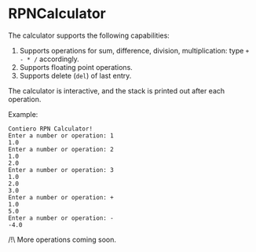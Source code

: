# RPNCalculator

The calculator supports the following capabilities:
1. Supports operations for sum, difference, division, multiplication: type `+ - * /` accordingly.
2. Supports floating point operations.
3. Supports delete (`del`) of last entry.

The calculator is interactive, and the stack is printed out after each operation.

Example:
```
Contiero RPN Calculator!
Enter a number or operation: 1
1.0
Enter a number or operation: 2
1.0
2.0
Enter a number or operation: 3
1.0
2.0
3.0
Enter a number or operation: +
1.0
5.0
Enter a number or operation: -
-4.0
```

/!\ More operations coming soon.

